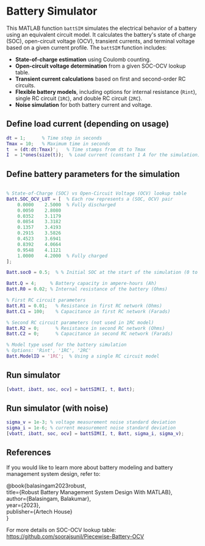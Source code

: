 # Battery Simulator 

This MATLAB function `battSIM` simulates the electrical behavior of a battery using an equivalent circuit model. It calculates the battery's state of charge (SOC), open-circuit voltage (OCV), transient currents, and terminal voltage based on a given current profile. The `battSIM` function includes: 
- **State-of-charge estimation** using Coulomb counting.
- **Open-circuit voltage determination** from a given SOC-OCV lookup table.
- **Transient current calculations** based on first and second-order RC circuits.
- **Flexible battery models**, including options for internal resistance (`Rint`), single RC circuit (`1RC`), and double RC circuit (`2RC`).
- **Noise simulation** for both battery current and voltage.

## Define load current (depending on usage)
```matlab
dt = 1;      % Time step in seconds
Tmax = 10;   % Maximum time in seconds
t  = (dt:dt:Tmax)';   % Time stamps from dt to Tmax
I  = 1*ones(size(t));  % Load current (constant 1 A for the simulation)
```

## Define battery parameters for the simulation
```matlab

% State-of-Charge (SOC) vs Open-Circuit Voltage (OCV) lookup table
Batt.SOC_OCV_LUT = [  % Each row represents a (SOC, OCV) pair
    0.0000    2.5000  % Fully discharged
    0.0050    2.8080
    0.0352    3.1179
    0.0854    3.3182
    0.1357    3.4193
    0.2915    3.5826
    0.4523    3.6941
    0.8392    4.0664
    0.9548    4.1121
    1.0000    4.2000  % Fully charged
];

Batt.soc0 = 0.5;  % % Initial SOC at the start of the simulation (0 to 1)

Batt.Q = 4;     % Battery capacity in ampere-hours (Ah)
Batt.R0 = 0.02; % Internal resistance of the battery (Ohms)

% First RC circuit parameters
Batt.R1 = 0.01;   % Resistance in first RC network (Ohms)
Batt.C1 = 100;    % Capacitance in first RC network (Farads)

% Second RC circuit parameters (not used in 1RC model)
Batt.R2 = 0;      % Resistance in second RC network (Ohms)
Batt.C2 = 0;      % Capacitance in second RC network (Farads)

% Model type used for the battery simulation
% Options: 'Rint', '1RC', '2RC'
Batt.ModelID = '1RC';  % Using a single RC circuit model
```

## Run simulator
```matlab
[vbatt, ibatt, soc, ocv] = battSIM(I, t, Batt);
```

## Run simulator (with noise)
```matlab
sigma_v = 1e-3; % voltage measurement noise standard deviation 
sigma_i = 1e-6; % current measurement noise standard deviation 
[vbatt, ibatt, soc, ocv] = battSIM(I, t, Batt, sigma_i, sigma_v);
```





## References
If you would like to learn more about battery modeling and battery management system design, refer to:

@book{balasingam2023robust,  
  title={Robust Battery Management System Design With MATLAB},  
  author={Balasingam, Balakumar},  
  year={2023},  
  publisher={Artech House}  
}

For more details on SOC-OCV lookup table: 
https://github.com/soorajsunil/Piecewise-Battery-OCV
